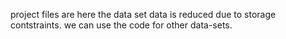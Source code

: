 project files are here
the data set data is reduced due to storage contstraints.
we can use the code for other data-sets.
